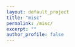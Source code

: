 ```yaml
---
layout: default_project
title: "misc"
permalink: /misc/
excerpt: ""
author_profile: false
---
```



<div style="height: 160px;"></div>


